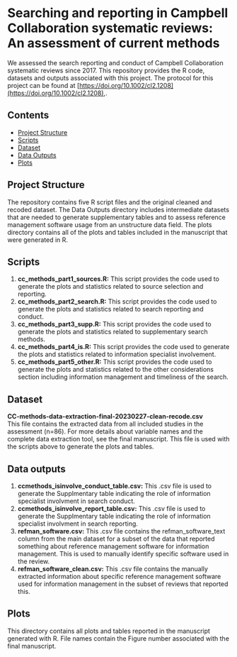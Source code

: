 # Searching and reporting in Campbell Collaboration systematic reviews: An assessment of current methods

We assessed the search reporting and conduct of Campbell Collaboration systematic reviews since 2017. This repository provides the R code, datasets and outputs associated with this project. The protocol for this project can be found at [https://doi.org/10.1002/cl2.1208](https://doi.org/10.1002/cl2.1208),.

## Contents

- [Project Structure](#project-structure)
- [Scripts](#scripts)
- [Dataset](#dataset)
- [Data Outputs](#data-outputs)
- [Plots](#plots)

## Project Structure

The repository contains five R script files and the original cleaned and recoded dataset. The Data Outputs directory includes intermediate datasets that are needed to generate supplementary tables and to assess reference management software usage from an unstructure data field. The plots directory contains all of the plots and tables included in the manuscript that were generated in R.

## Scripts

1. **cc_methods_part1_sources.R:** This script provides the code used to generate the plots and statistics related to source selection and reporting. 
2. **cc_methods_part2_search.R:** This script provides the code used to generate the plots and statistics related to search reporting and conduct.
3. **cc_methods_part3_supp.R:** This script provides the code used to generate the plots and statistics related to supplementary search methods.
4. **cc_methods_part4_is.R:** This script provides the code used to generate the plots and statistics related to information specialist involvement. 
5. **cc_methods_part5_other.R:** This script provides the code used to generate the plots and statistics related to the other considerations section including information management and timeliness of the search.

## Dataset

**CC-methods-data-extraction-final-20230227-clean-recode.csv**    
This file contains the extracted data from all included studies in the assessment (n=86). For more details about variable names and the complete data extraction tool, see the final manuscript. This file is used with the scripts above to generate the plots and tables.

## Data outputs

1. **ccmethods_isinvolve_conduct_table.csv:** This .csv file is used to generate the Supplmentary table indicating the role of information specialist involvment in search conduct.
2. **ccmethods_isinvolve_report_table.csv:** This .csv file is used to generate the Supplmentary table indicating the role of information specialist involvment in search reporting.
3. **refman_software.csv:** This .csv file contains the refman_software_text column from the main dataset for a subset of the data that reported something about reference management software for information management. This is used to manually identify specific software used in the review.
4. **refman_software_clean.csv:** This .csv file contains the manually extracted information about specific reference management software used for information management in the subset of reviews that reported this.


## Plots

This directory contains all plots and tables reported in the manuscript generated with R. File names contain the Figure number associated with the final manuscript.


